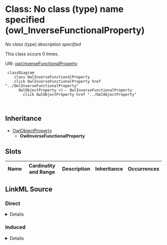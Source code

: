 

# Class: No class (type) name specified (owl_InverseFunctionalProperty)


_No class (type) description specified_






This class occurs 0 times.


URI: [owl:InverseFunctionalProperty](http://www.w3.org/2002/07/owl#InverseFunctionalProperty)






```mermaid
 classDiagram
    class OwlInverseFunctionalProperty
    click OwlInverseFunctionalProperty href "../OwlInverseFunctionalProperty"
      OwlObjectProperty <|-- OwlInverseFunctionalProperty
        click OwlObjectProperty href "../OwlObjectProperty"
      
      
```





## Inheritance
* [OwlObjectProperty](../classes/OwlObjectProperty.md)
    * **OwlInverseFunctionalProperty**



## Slots

| Name | Cardinality and Range | Description | Inheritance | Occurrences |
| ---  | --- | --- | --- | --- |














## LinkML Source

<!-- TODO: investigate https://stackoverflow.com/questions/37606292/how-to-create-tabbed-code-blocks-in-mkdocs-or-sphinx -->

### Direct

<details>

```yaml
name: owl_InverseFunctionalProperty
conforms_to: No schema conformance document specified
annotations:
  count:
    tag: count
    value: 0
description: No class (type) description specified
title: No class (type) name specified
from_schema: hydrology-kg
rank: 1000
is_a: owl_ObjectProperty
class_uri: owl:InverseFunctionalProperty

```
</details>

### Induced

<details>

```yaml
name: owl_InverseFunctionalProperty
conforms_to: No schema conformance document specified
annotations:
  count:
    tag: count
    value: 0
description: No class (type) description specified
title: No class (type) name specified
from_schema: hydrology-kg
rank: 1000
is_a: owl_ObjectProperty
class_uri: owl:InverseFunctionalProperty

```
</details>
